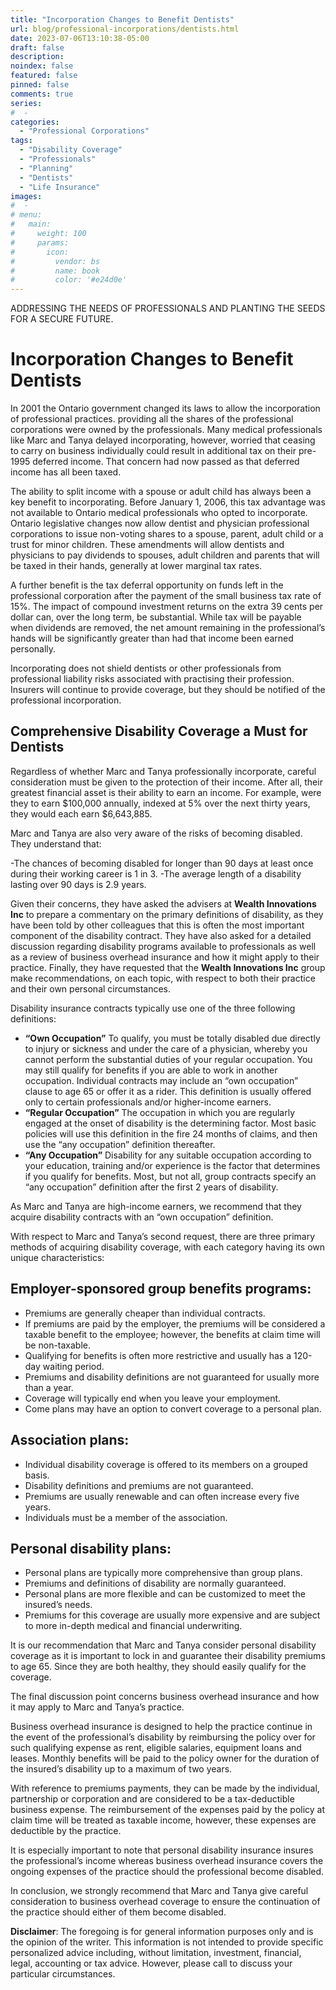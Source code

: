 ```yaml
---
title: "Incorporation Changes to Benefit Dentists"
url: blog/professional-incorporations/dentists.html
date: 2023-07-06T13:10:38-05:00
draft: false
description: 
noindex: false
featured: false
pinned: false
comments: true
series:
#  - 
categories:
  - "Professional Corporations" 
tags:
  - "Disability Coverage"
  - "Professionals"
  - "Planning"
  - "Dentists"
  - "Life Insurance"
images:
#  - 
# menu:
#   main:
#     weight: 100
#     params:
#       icon:
#         vendor: bs
#         name: book
#         color: '#e24d0e'
---
```


ADDRESSING THE NEEDS OF PROFESSIONALS AND PLANTING THE SEEDS FOR A SECURE FUTURE.

<!--more-->

# Incorporation Changes to Benefit Dentists
In 2001 the Ontario government changed its laws to allow the incorporation of professional practices. providing all the shares of the professional corporations were owned by the professionals. Many medical professionals like Marc and Tanya delayed incorporating, however, worried that ceasing to carry on business individually could result in additional tax on their pre-1995 deferred income. That concern had now passed as that deferred income has all been taxed.

The ability to split income with a spouse or adult child has always been a key benefit to incorporating. Before January 1, 2006, this tax advantage was not available to Ontario medical professionals who opted to incorporate. Ontario legislative changes now allow dentist and physician professional corporations to issue non-voting shares to a spouse, parent, adult child or a trust for minor children. These amendments will allow dentists and physicians to pay dividends to spouses, adult children and parents that will be taxed in their hands, generally at lower marginal tax rates.

A further benefit is the tax deferral opportunity on funds left in the professional corporation after the payment of the small business tax rate of 15%. The impact of compound investment returns on the extra 39 cents per dollar can, over the long term, be substantial. While tax will be payable when dividends are removed, the net amount remaining in the professional’s hands will be significantly greater than had that income been earned personally.

Incorporating does not shield dentists or other professionals from professional liability risks associated with practising their profession. Insurers will continue to provide coverage, but they should be notified of the professional incorporation.

## Comprehensive Disability Coverage a Must for Dentists
Regardless of whether Marc and Tanya professionally incorporate, careful consideration must be given to the protection of their income. After all, their greatest financial asset is their ability to earn an income. For example, were they to earn $100,000 annually, indexed at 5% over the next thirty years, they would each earn $6,643,885.

Marc and Tanya are also very aware of the risks of becoming disabled. They understand that:

-The chances of becoming disabled for longer than 90 days at least once during their working career is 1 in 3.
-The average length of a disability lasting over 90 days is 2.9 years.

Given their concerns, they have asked the advisers at **Wealth Innovations Inc** to prepare a commentary on the primary definitions of disability, as they have been told by other colleagues that this is often the most important component of the disability contract. They have also asked for a detailed discussion regarding disability programs available to professionals as well as a review of business overhead insurance and how it might apply to their practice. Finally, they have requested that the **Wealth Innovations Inc** group make recommendations, on each topic, with respect to both their practice and their own personal circumstances.

Disability insurance contracts typically use one of the three following definitions:

- **“Own Occupation”** To qualify, you must be totally disabled due directly to injury or sickness and under the care of a physician, whereby you cannot perform the substantial duties of your regular occupation. You may still qualify for benefits if you are able to work in another occupation. Individual contracts may include an “own occupation” clause to age 65 or offer it as a rider. This definition is usually offered only to certain professionals and/or higher-income earners.
- **“Regular Occupation”** The occupation in which you are regularly engaged at the onset of disability is the determining factor. Most basic policies will use this definition in the fire 24 months of claims, and then use the “any occupation” definition thereafter.
- **“Any Occupation”** Disability for any suitable occupation according to your education, training and/or experience is the factor that determines if you qualify for benefits. Most, but not all, group contracts specify an “any occupation” definition after the first 2 years of disability.

As Marc and Tanya are high-income earners, we recommend that they acquire disability contracts with an “own occupation” definition.

With respect to Marc and Tanya’s second request, there are three primary methods of acquiring disability coverage, with each category having its own unique characteristics:

## Employer-sponsored group benefits programs:
- Premiums are generally cheaper than individual contracts.
- If premiums are paid by the employer, the premiums will be considered a taxable benefit to the employee; however, the benefits at claim time will be non-taxable.
- Qualifying for benefits is often more restrictive and usually has a 120-day waiting period.
- Premiums and disability definitions are not guaranteed for usually more than a year.
- Coverage will typically end when you leave your employment.
- Come plans may have an option to convert coverage to a personal plan.

## Association plans:
- Individual disability coverage is offered to its members on a grouped basis.
- Disability definitions and premiums are not guaranteed.
- Premiums are usually renewable and can often increase every five years.
- Individuals must be a member of the association.

## Personal disability plans:
- Personal plans are typically more comprehensive than group plans.
- Premiums and definitions of disability are normally guaranteed.
- Personal plans are more flexible and can be customized to meet the insured’s needs.
- Premiums for this coverage are usually more expensive and are subject to more in-depth medical and financial underwriting.

It is our recommendation that Marc and Tanya consider personal disability coverage as it is important to lock in and guarantee their disability premiums to age 65. Since they are both healthy, they should easily qualify for the coverage.

The final discussion point concerns business overhead insurance and how it may apply to Marc and Tanya’s practice.

Business overhead insurance is designed to help the practice continue in the event of the professional’s disability by reimbursing the policy over for such qualifying expense as rent, eligible salaries, equipment loans and leases. Monthly benefits will be paid to the policy owner for the duration of the insured’s disability up to a maximum of two years.

With reference to premiums payments, they can be made by the individual, partnership or corporation and are considered to be a tax-deductible business expense. The reimbursement of the expenses paid by the policy at claim time will be treated as taxable income, however, these expenses are deductible by the practice.

It is especially important to note that personal disability insurance insures the professional’s income whereas business overhead insurance covers the ongoing expenses of the practice should the professional become disabled.

In conclusion, we strongly recommend that Marc and Tanya give careful consideration to business overhead coverage to ensure the continuation of the practice should either of them become disabled.

**Disclaimer**: The foregoing is for general information purposes only and is the opinion of the writer. This information is not intended to provide specific personalized advice including, without limitation, investment, financial, legal, accounting or tax advice. However, please call to discuss your particular circumstances.

